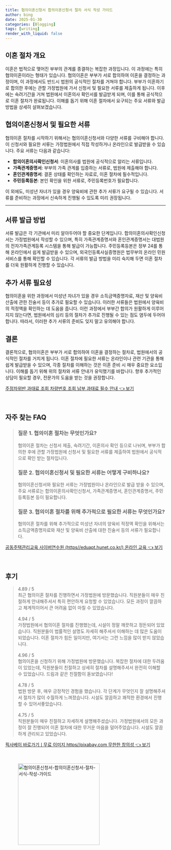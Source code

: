 ```yaml
---
title: 협의이혼신청서 합의이혼신청서 절차 서식 작성 가이드
author: bing
date: 2025-01-30
categories: [Blogging]
tags: [writing]
render_with_liquid: false
---
```



<h2 id='이혼_절차_개요'>이혼 절차 개요</h2>

<p>이혼은 법적으로 맺어진 부부의 관계를 종결하는 복잡한 과정입니다. 이 과정에는 특히 협의이혼이라는 형태가 있습니다. 협의이혼은 부부가 서로 합의하여 이혼을 결정하는 과정이며, 이 과정에서도 반드시 법원의 공식적인 절차를 거쳐야 합니다. 부부가 이혼하기로 합의한 후에는 관할 가정법원에 가서 신청서 및 필요한 서류를 제출하게 됩니다. 이후에는 숙려기간을 거쳐 법원에서 이혼의사 확인서를 발급받게 되며, 이를 통해 공식적으로 이혼 절차가 완료됩니다. 이해를 돕기 위해 이혼 절차에서 요구되는 주요 서류와 발급 방법을 상세히 살펴보겠습니다.</p>

<h2 id='협의이혼신청서와_서류'>협의이혼신청서 및 필요한 서류</h2>

<p>협의이혼 절차를 시작하기 위해서는 협의이혼신청서와 다양한 서류를 구비해야 합니다. 이 신청서와 필요한 서류는 가정법원에서 직접 작성하거나 온라인으로 발급받을 수 있습니다. 주요 서류는 다음과 같습니다:</p>

<ul>
    <li><b>합의이혼의사확인신청서</b>: 이혼의사를 법원에 공식적으로 알리는 서류입니다.</li>
    <li><b>가족관계증명서</b>: 부부의 가족 관계를 입증하는 서류로, 법원에 제출해야 합니다.</li>
    <li><b>혼인관계증명서</b>: 결혼 상태를 확인하는 자료로, 이혼 절차에 필수적입니다.</li>
    <li><b>주민등록등본</b>: 본인 확인을 위한 서류로, 주민등록번호가 필요합니다.</li>
</ul>

<p>이 외에도, 미성년 자녀가 있을 경우 양육비에 관한 추가 서류가 요구될 수 있습니다. 서류를 준비하는 과정에서 신속하게 진행될 수 있도록 미리 권장됩니다.</p>

<hr />

<h2 id='서류_발급_방법'>서류 발급 방법</h2>

<p>서류 발급은 각 기관에서 미리 알아두어야 할 중요한 단계입니다. 합의이혼의사확인신청서는 가정법원에서 작성할 수 있으며, 특히 가족관계증명서와 혼인관계증명서는 대법원의 전자가족관계등록 시스템을 통해 발급이 가능합니다. 주민등록등본은 정부 24를 통해 온라인에서 쉽게 발급받을 수 있으며, 외국인등록사실증명원은 법무부의 온라인 민원서비스를 통해 확인할 수 있습니다. 각 서류의 발급 방법을 미리 숙지해 두면 이혼 절차를 더욱 원활하게 진행할 수 있습니다.</p>

<h2 id='추가_서류_필요성'>추가 서류 필요성</h2>

<p>협의이혼을 위한 과정에서 미성년 자녀가 있을 경우 소득금액증명자료, 재산 및 양육비 산출에 관한 진술서 등이 추가로 필요할 수 있습니다. 이러한 서류들은 법원에서 양육비의 적정액을 확인하는 데 도움을 줍니다. 이런 과정에서 부부간 합의가 원활하게 이루어지지 않는다면, 법원에서의 심리 등의 절차가 추가로 진행될 수 있는 점도 염두에 두어야 합니다. 따라서, 이러한 추가 서류의 준비도 잊지 말고 유의해야 합니다.</p>

<h2 id='결론'>결론</h2>

<p>결론적으로, 협의이혼은 부부가 서로 합의하여 이혼을 결정하는 절차로, 법원에서의 공식적인 절차를 거치게 됩니다. 이혼 절차에 필요한 서류는 온라인이나 관련 기관을 통해 쉽게 발급받을 수 있으며, 각종 절차를 이해하는 것은 이혼 준비 시 매우 중요한 요소입니다. 이해를 돕기 위해 위의 절차와 서류 안내가 유익했기를 바랍니다. 향후 추가적인 상담이 필요할 경우, 전문가의 도움을 받는 것을 권장합니다.</p>


<p><a class="click-button" title="주정차위반 과태료 조회 차량번호 조회 납부 과태료 필수 안내" href="https://adkhouse.github.io/posts/%EC%A3%BC%EC%A0%95%EC%B0%A8%EC%9C%84%EB%B0%98-%EA%B3%BC%ED%83%9C%EB%A3%8C-%EC%A1%B0%ED%9A%8C-%EC%B0%A8%EB%9F%89%EB%B2%88%ED%98%B8-%EC%A1%B0%ED%9A%8C-%EB%82%A9%EB%B6%80-%EA%B3%BC%ED%83%9C%EB%A3%8C-%ED%95%84%EC%88%98-%EC%95%88%EB%82%B4/" rel="dofollow">주정차위반 과태료 조회 차량번호 조회 납부 과태료 필수 안내 👈 보기</a></p><br>
<h2 id='자주_찾는_FAQ'>자주 찾는 FAQ</h2>
<div itemscope="" itemtype="https://schema.org/FAQPage"> 
<blockquote> 
<div itemscope="" itemprop="mainEntity" itemtype="https://schema.org/Question"> 
<h3 itemprop="name">질문 1. 협의이혼 절차는 무엇인가요?</h3> 
<div itemscope="" itemprop="acceptedAnswer" itemtype="https://schema.org/Answer"> 
<span itemprop="text"> 
<p>협의이혼 절차는 신청서 제출, 숙려기간, 이혼의사 확인 등으로 나뉘며, 부부가 합의한 후에 관할 가정법원에 신청서 및 필요한 서류를 제출하여 법원에서 공식적으로 확인 받는 절차입니다.</p> 
</span> 
</div> 
</div> 

<div itemscope="" itemprop="mainEntity" itemtype="https://schema.org/Question"> 
<h3 itemprop="name">질문 2. 협의이혼신청서 및 필요한 서류는 어떻게 구비하나요?</h3> 
<div itemscope="" itemprop="acceptedAnswer" itemtype="https://schema.org/Answer"> 
<span itemprop="text"> 
<p>협의이혼신청서와 필요한 서류는 가정법원이나 온라인으로 발급 받을 수 있으며, 주요 서류로는 합의이혼의사확인신청서, 가족관계증명서, 혼인관계증명서, 주민등록등본 등이 필요합니다.</p> 
</span> 
</div> 
</div> 

<div itemscope="" itemprop="mainEntity" itemtype="https://schema.org/Question"> 
<h3 itemprop="name">질문 3. 협의이혼 절차를 위해 추가적으로 필요한 서류는 무엇인가요?</h3> 
<div itemscope="" itemprop="acceptedAnswer" itemtype="https://schema.org/Answer"> 
<span itemprop="text"> 
<p>협의이혼 절차를 위해 추가적으로 미성년 자녀의 양육비 적정액 확인을 위해서는 소득금액증명자료와 재산 및 양육비 산출에 대한 진술서 등의 서류가 필요합니다.</p> 
</span> 
</div> 
</div> 

</blockquote> 
</div>
<p><a class="click-button" title="공동주택관리교육 사이버연수원 (https//eduapt.hunet.co.kr/) 온라인 교육" href="https://adkhouse.github.io/posts/%EA%B3%B5%EB%8F%99%EC%A3%BC%ED%83%9D%EA%B4%80%EB%A6%AC%EA%B5%90%EC%9C%A1-%EC%82%AC%EC%9D%B4%EB%B2%84%EC%97%B0%EC%88%98%EC%9B%90-(httpseduapt.hunet.co.kr)-%EC%98%A8%EB%9D%BC%EC%9D%B8-%EA%B5%90%EC%9C%A1/" rel="dofollow">공동주택관리교육 사이버연수원 (https//eduapt.hunet.co.kr/) 온라인 교육 👈 보기</a></p><br>
<h2 id='후기'>후기</h2>
<div itemscope itemtype="https://schema.org/Product">
  <blockquote>
  <div itemprop="review" itemscope itemtype="https://schema.org/Review">
      <div itemprop="reviewRating" itemscope itemtype="https://schema.org/Rating"> <span itemprop="ratingValue">4.89</span> / <span itemprop="bestRating">5</span> </div>
      <span itemprop="reviewBody">최근 협의이혼 절차를 진행하면서 가정법원에 방문했습니다. 직원분들이 매우 친절하게 안내해주셔서 특히 편안하게 요청할 수 있었습니다. 모든 과정이 깔끔하고 체계적이어서 큰 어려움 없이 마칠 수 있었습니다.</span>
  </div>
  <br>
  <div itemprop="review" itemscope itemtype="https://schema.org/Review">
      <div itemprop="reviewRating" itemscope itemtype="https://schema.org/Rating"> <span itemprop="ratingValue">4.94</span> / <span itemprop="bestRating">5</span> </div>
      <span itemprop="reviewBody">가정법원에서 협의이혼 절차를 진행했는데, 시설이 정말 깨끗하고 정돈되어 있었습니다. 직원분들이 법률적인 설명도 자세히 해주셔서 이해하는 데 많은 도움이 되었습니다. 이혼 절차가 힘든 일이지만, 여기서는 그런 느낌을 많이 받지 않았습니다.</span>
  </div>
  <br>
  <div itemprop="review" itemscope itemtype="https://schema.org/Review">
      <div itemprop="reviewRating" itemscope itemtype="https://schema.org/Rating"> <span itemprop="ratingValue">4.96</span> / <span itemprop="bestRating">5</span> </div>
      <span itemprop="reviewBody">협의이혼을 신청하기 위해 가정법원에 방문했습니다. 복잡한 절차에 대한 두려움이 있었는데, 직원분들이 친절하고 상세히 절차를 설명해주셔서 완전히 이해할 수 있었습니다. 드림과 같은 친절함이 돋보였습니다!</span>
  </div>
  <br>
  <div itemprop="review" itemscope itemtype="https://schema.org/Review">
      <div itemprop="reviewRating" itemscope itemtype="https://schema.org/Rating"> <span itemprop="ratingValue">4.78</span> / <span itemprop="bestRating">5</span> </div>
      <span itemprop="reviewBody">법원 방문 후, 매우 긍정적인 경험을 했습니다. 각 단계가 무엇인지 잘 설명해주셔서 절차가 많이 수월하게 느껴졌습니다. 시설도 깔끔하고 쾌적한 환경에서 진행할 수 있어서좋았습니다.</span>
  </div>
  <br>
  <div itemprop="review" itemscope itemtype="https://schema.org/Review">
      <div itemprop="reviewRating" itemscope itemtype="https://schema.org/Rating"> <span itemprop="ratingValue">4.75</span> / <span itemprop="bestRating">5</span> </div>
      <span itemprop="reviewBody">직원분들이 매우 친절하고 자세하게 설명해주셨습니다. 가정법원에서의 모든 과정이 잘 진행되어 이혼 절차에 대한 무거운 마음을 덜어주었습니다. 시설도 깔끔하게 관리되고 있었습니다.</span>
  </div>
  </blockquote>
</div>
<p><a class="click-button" title="픽사베이 바로가기ㅣ무료 이미지 https//pixabay.com 무한한 창의성" href="https://adkhouse.github.io/posts/%ED%94%BD%EC%82%AC%EB%B2%A0%EC%9D%B4-%EB%B0%94%EB%A1%9C%EA%B0%80%EA%B8%B0%E3%85%A3%EB%AC%B4%EB%A3%8C-%EC%9D%B4%EB%AF%B8%EC%A7%80-httpspixabay.com-%EB%AC%B4%ED%95%9C%ED%95%9C-%EC%B0%BD%EC%9D%98%EC%84%B1/" rel="dofollow">픽사베이 바로가기ㅣ무료 이미지 https//pixabay.com 무한한 창의성 👈 보기</a></p><br>
<figure class="image"><img src="https://adkhouse.github.io/assets/img/thumbnail/협의이혼신청서-합의이혼신청서-절차-서식-작성-가이드.webp" alt="협의이혼신청서-합의이혼신청서-절차-서식-작성-가이드" width="256" height="256"></figure>